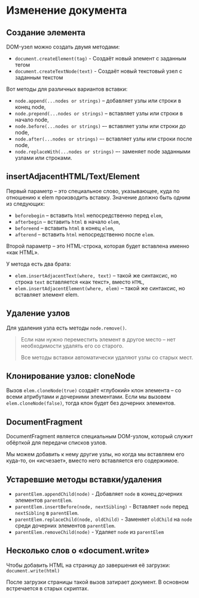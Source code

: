 # Изменение документа

## Создание элемента

DOM-узел можно создать двумя методами:

- `document.createElement(tag)` - Создаёт новый элемент с заданным тегом
- `document.createTextNode(text)` - Создаёт новый текстовый узел с заданным текстом

Вот методы для различных вариантов вставки:

- `node.append(...nodes or strings)` – добавляет узлы или строки в конец node,
- `node.prepend(...nodes or strings)` – вставляет узлы или строки в начало node,
- `node.before(...nodes or strings)` –- вставляет узлы или строки до node,
- `node.after(...nodes or strings)` –- вставляет узлы или строки после node,
- `node.replaceWith(...nodes or strings)` –- заменяет node заданными узлами или строками.

## insertAdjacentHTML/Text/Element

Первый параметр – это специальное слово, указывающее, куда по отношению к elem производить вставку. Значение должно быть одним из следующих:

- `beforebegin` – вставить `html` непосредственно перед `elem`,
- `afterbegin` – вставить `html` в начало `elem`,
- `beforeend` – вставить `html` в конец `elem`,
- `afterend` – вставить `html` непосредственно после `elem`.

Второй параметр – это HTML-строка, которая будет вставлена именно «как HTML».

У метода есть два брата:

- `elem.insertAdjacentText(where, text)` – такой же синтаксис, но строка `text` вставляется «как текст», вместо `HTML`,
- `elem.insertAdjacentElement(where, elem)` – такой же синтаксис, но вставляет элемент elem.

## Удаление узлов

Для удаления узла есть методы `node.remove()`.

> Если нам нужно переместить элемент в другое место – нет необходимости удалять его со старого.
> 
> Все методы вставки автоматически удаляют узлы со старых мест.

## Клонирование узлов: cloneNode

Вызов `elem.cloneNode(true)` создаёт «глубокий» клон элемента – со всеми атрибутами и дочерними элементами. 
Если мы вызовем `elem.cloneNode(false)`, тогда клон будет без дочерних элементов.

## DocumentFragment

DocumentFragment является специальным DOM-узлом, который служит обёрткой для передачи списков узлов.

Мы можем добавить к нему другие узлы, но когда мы вставляем его куда-то, он «исчезает», вместо него вставляется его 
содержимое.

## Устаревшие методы вставки/удаления

- `parentElem.appendChild(node)` - Добавляет `node` в конец дочерних элементов `parentElem`.
- `parentElem.insertBefore(node, nextSibling)` - Вставляет `node` перед `nextSibling` в `parentElem`.
- `parentElem.replaceChild(node, oldChild)` - Заменяет `oldChild` на `node` среди дочерних элементов `parentElem`.
- `parentElem.removeChild(node)` - Удаляет `node` из `parentElem`

## Несколько слов о «document.write»

Чтобы добавить HTML на страницу до завершения её загрузки: `document.write(html)`

После загрузки страницы такой вызов затирает документ. В основном встречается в старых скриптах.